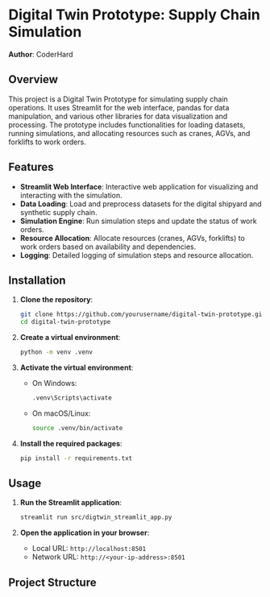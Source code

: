 # Digital Twin Prototype: Supply Chain Simulation
**Author**: CoderHard

## Overview

This project is a Digital Twin Prototype for simulating supply chain operations. It uses Streamlit for the web interface, pandas for data manipulation, and various other libraries for data visualization and processing. The prototype includes functionalities for loading datasets, running simulations, and allocating resources such as cranes, AGVs, and forklifts to work orders.

## Features

- **Streamlit Web Interface**: Interactive web application for visualizing and interacting with the simulation.
- **Data Loading**: Load and preprocess datasets for the digital shipyard and synthetic supply chain.
- **Simulation Engine**: Run simulation steps and update the status of work orders.
- **Resource Allocation**: Allocate resources (cranes, AGVs, forklifts) to work orders based on availability and dependencies.
- **Logging**: Detailed logging of simulation steps and resource allocation.

## Installation

1. **Clone the repository**:
    ```sh
    git clone https://github.com/yourusername/digital-twin-prototype.git
    cd digital-twin-prototype
    ```

2. **Create a virtual environment**:
    ```sh
    python -m venv .venv
    ```

3. **Activate the virtual environment**:
    - On Windows:
        ```sh
        .venv\Scripts\activate
        ```
    - On macOS/Linux:
        ```sh
        source .venv/bin/activate
        ```

4. **Install the required packages**:
    ```sh
    pip install -r requirements.txt
    ```

## Usage

1. **Run the Streamlit application**:
    ```sh
    streamlit run src/digtwin_streamlit_app.py
    ```

2. **Open the application in your browser**:
    - Local URL: `http://localhost:8501`
    - Network URL: `http://<your-ip-address>:8501`

## Project Structure
